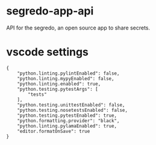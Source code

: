 # segredo-app-api
API for the segredo, an open source app to share secrets.


# vscode settings
```
{
    "python.linting.pylintEnabled": false,
    "python.linting.mypyEnabled": false,
    "python.linting.enabled": true,
    "python.testing.pytestArgs": [
        "tests"
    ],
    "python.testing.unittestEnabled": false,
    "python.testing.nosetestsEnabled": false,
    "python.testing.pytestEnabled": true,
    "python.formatting.provider": "black",
    "python.linting.pylamaEnabled": true,
    "editor.formatOnSave": true
}
```